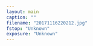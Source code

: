 ```yaml
---
layout: main
caption: ""
filename: "20171116220212.jpg"
fstop: "Unknown"
exposure: "Unknown"
---
```

